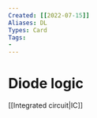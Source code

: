 ```yaml
---
Created: [[2022-07-15]]
Aliases: DL
Types: Card
Tags: 
- 
---
```

# Diode logic
[[Integrated circuit|IC]]
